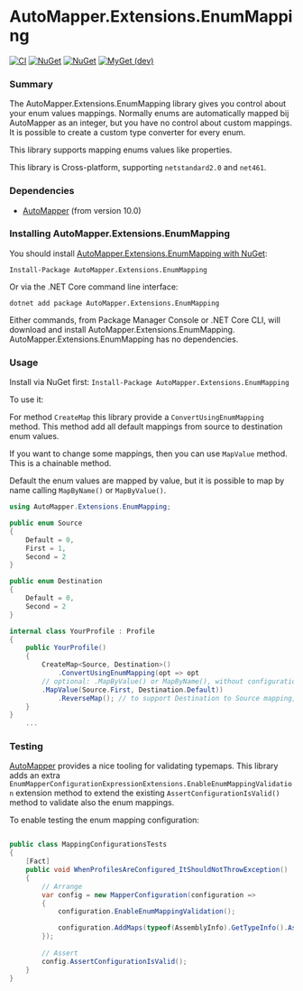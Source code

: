 AutoMapper.Extensions.EnumMapping
===========
[![CI](https://github.com/automapper/automapper.extensions.microsoft.dependencyinjection/workflows/CI/badge.svg)](https://github.com/automapper/automapper.extensions.microsoft.dependencyinjection/workflows/CI)
[![NuGet](https://img.shields.io/nuget/dt/AutoMapper.Extensions.EnumMapping.svg)](https://www.nuget.org/packages/AutoMapper.Extensions.EnumMapping) 
[![NuGet](https://img.shields.io/nuget/vpre/AutoMapper.Extensions.EnumMapping.svg)](https://www.nuget.org/packages/AutoMapper.Extensions.EnumMapping)
[![MyGet (dev)](https://img.shields.io/myget/automapperdev/v/AutoMapper.Extensions.EnumMapping.svg)](http://myget.org/gallery/automapperdev)

### Summary

The AutoMapper.Extensions.EnumMapping library gives you control about your enum values mappings. Normally enums are automatically mapped bij AutoMapper as an integer, but you have no control about custom mappings. It is possible to create a custom type converter for every enum.

This library supports mapping enums values like properties.

This library is Cross-platform, supporting `netstandard2.0` and `net461`.

### Dependencies

- [AutoMapper](https://www.nuget.org/packages/AutoMapper/) (from version 10.0)

### Installing AutoMapper.Extensions.EnumMapping

You should install [AutoMapper.Extensions.EnumMapping with NuGet](https://www.nuget.org/packages/AutoMapper.Extensions.EnumMapping):

    Install-Package AutoMapper.Extensions.EnumMapping

Or via the .NET Core command line interface:

    dotnet add package AutoMapper.Extensions.EnumMapping

Either commands, from Package Manager Console or .NET Core CLI, will download and install AutoMapper.Extensions.EnumMapping. AutoMapper.Extensions.EnumMapping has no dependencies. 

### Usage
Install via NuGet first:
`Install-Package AutoMapper.Extensions.EnumMapping`

To use it:

For method `CreateMap` this library provide a `ConvertUsingEnumMapping` method. This method add all default mappings from source to destination enum values.

If you want to change some mappings, then you can use `MapValue` method. This is a chainable method.

Default the enum values are mapped by value, but it is possible to map by name calling  `MapByName()` or  `MapByValue()`.

```csharp
using AutoMapper.Extensions.EnumMapping;

public enum Source
{
    Default = 0,
    First = 1,
    Second = 2
}

public enum Destination
{
    Default = 0,
    Second = 2
}

internal class YourProfile : Profile
{
    public YourProfile()
    {
        CreateMap<Source, Destination>()
            .ConvertUsingEnumMapping(opt => opt
		// optional: .MapByValue() or MapByName(), without configuration MapByValue is used
		.MapValue(Source.First, Destination.Default))
            .ReverseMap(); // to support Destination to Source mapping, including custom mappings of ConvertUsingEnumMapping
    }
}
    ...
```

### Testing

[AutoMapper](https://www.nuget.org/packages/AutoMapper/) provides a nice tooling for validating typemaps. This library adds an extra `EnumMapperConfigurationExpressionExtensions.EnableEnumMappingValidation` extension method to extend the existing `AssertConfigurationIsValid()` method to validate also the enum mappings.

To enable testing the enum mapping configuration:

```csharp

public class MappingConfigurationsTests
{
    [Fact]
    public void WhenProfilesAreConfigured_ItShouldNotThrowException()
    {
        // Arrange
        var config = new MapperConfiguration(configuration =>
        {
            configuration.EnableEnumMappingValidation();

            configuration.AddMaps(typeof(AssemblyInfo).GetTypeInfo().Assembly);
        });
		
        // Assert
        config.AssertConfigurationIsValid();
    }
}
```
